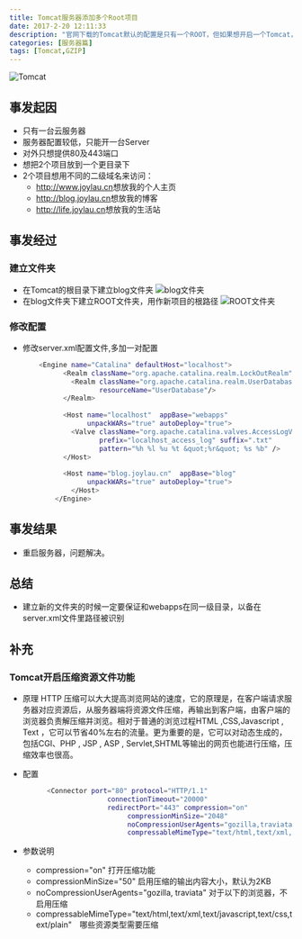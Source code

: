 ```yaml
---
title: Tomcat服务器添加多个Root项目
date: 2017-2-20 12:11:33
description: "官网下载的Tomcat默认的配置是只有一个ROOT，但如果想开启一个Tomcat，而在根目录下运行多个项目该怎么做呢?"
categories: [服务器篇]
tags: [Tomcat,GZIP]
---
```

<!-- more -->

![Tomcat](//s3.joylau.cn:9000/blog/tomcat.jpg)


## 事发起因

- 只有一台云服务器
- 服务器配置较低，只能开一台Server
- 对外只想提供80及443端口
- 想把2个项目放到一个更目录下
- 2个项目想用不同的二级域名来访问：
   - <http://www.joylau.cn>想放我的个人主页
   - <http://blog.joylau.cn>想放我的博客
   - <http://life.joylau.cn>想放我的生活站

## 事发经过

### 建立文件夹
- 在Tomcat的根目录下建立blog文件夹
![blog文件夹](//s3.joylau.cn:9000/blog/floder1.png)
- 在blog文件夹下建立ROOT文件夹，用作新项目的根路径
![ROOT文件夹](//s3.joylau.cn:9000/blog/folder2.png)

### 修改配置
- 修改server.xml配置文件,多加一对<Host></Host>配置
    ``` bash
        <Engine name="Catalina" defaultHost="localhost">
              <Realm className="org.apache.catalina.realm.LockOutRealm">
                <Realm className="org.apache.catalina.realm.UserDatabaseRealm"
                       resourceName="UserDatabase"/>
              </Realm>
        
              <Host name="localhost"  appBase="webapps"
                    unpackWARs="true" autoDeploy="true">
                <Valve className="org.apache.catalina.valves.AccessLogValve" directory="logs"
                       prefix="localhost_access_log" suffix=".txt"
                       pattern="%h %l %u %t &quot;%r&quot; %s %b" />
              </Host>
        	  
        	  <Host name="blog.joylau.cn"  appBase="blog"
                    unpackWARs="true" autoDeploy="true">
        	    </Host>
            </Engine>
    ```
    
## 事发结果
- 重启服务器，问题解决。

## 总结
- 建立新的文件夹的时候一定要保证和webapps在同一级目录，以备在server.xml文件里路径被识别

## 补充

### Tomcat开启压缩资源文件功能

- 原理
HTTP 压缩可以大大提高浏览网站的速度，它的原理是，在客户端请求服务器对应资源后，从服务器端将资源文件压缩，再输出到客户端，由客户端的浏览器负责解压缩并浏览。相对于普通的浏览过程HTML ,CSS,Javascript , Text ，它可以节省40%左右的流量。更为重要的是，它可以对动态生成的，包括CGI、PHP , JSP , ASP , Servlet,SHTML等输出的网页也能进行压缩，压缩效率也很高。
- 配置
  ``` bash
        <Connector port="80" protocol="HTTP/1.1"
                       connectionTimeout="20000"
                       redirectPort="443" compression="on"
                            compressionMinSize="2048"
                            noCompressionUserAgents="gozilla,traviata"
                            compressableMimeType="text/html,text/xml,text/javascript,application/x-javascript,application/javascript,text/css,text/plain"/>
  ```
  
- 参数说明
    - compression="on" 打开压缩功能
    - compressionMinSize="50" 启用压缩的输出内容大小，默认为2KB 
    - noCompressionUserAgents="gozilla, traviata" 对于以下的浏览器，不启用压缩 
    - compressableMimeType="text/html,text/xml,text/javascript,text/css,text/plain"　哪些资源类型需要压缩


